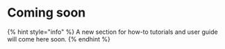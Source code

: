 # Coming soon

{% hint style="info" %}
 A new section for how-to tutorials and user guide will come here soon.
{% endhint %}



